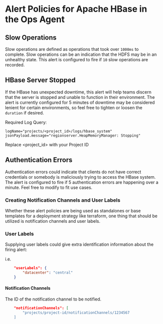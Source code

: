 # Alert Policies for Apache HBase in the Ops Agent

## Slow Operations

Slow operations are defined as operations that took over `1000ms` to complete. Slow operations can be an indication that the HDFS may be in an unhealthy state. This alert is configured to fire if `10` slow operations are recorded.

## HBase Server Stopped

If the HBase has unexpected downtime, this alert will help teams discern that the server is stopped and unable to function in their environment. The alert is currently configured for 5 minutes of downtime may be considered lenient for certain environments, so feel free to tighten or loosen the `duration` if desired.

Required Log Query:

```
logName="projects/<project_id>/logs/hbase_system"
jsonPayload.message="regionserver.HeapMemoryManager: Stopping"
```

Replace <project_id> with your Project ID

## Authentication Errors

Authentication errors could indicate that clients do not have correct credentials or somebody is maliciously trying to access the HBase system. The alert is configured to fire if 5 authentication errors are happening over a minute. Feel free to modify to fit use cases.

### Creating Notification Channels and User Labels

Whether these alert policies are being used as standalones or base templates for a deployment strategy like terraform, one thing that should be utilized is notification channels and user labels.

### User Labels

Supplying user labels could give extra identification information about the firing alert:

i.e.

```json
    "userLabels": {
        "datacenter": "central"
    }
```

#### Notification Channels

The ID of the notification channel to be notified.

```json
    "notificationChannels": [
        "projects/project-id/notificationChannels/1234567
    ]
```
